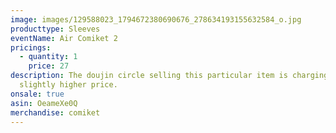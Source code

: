 ```yaml
---
image: images/129588023_1794672380690676_278634193155632584_o.jpg
producttype: Sleeves
eventName: Air Comiket 2
pricings:
  - quantity: 1
    price: 27
description: The doujin circle selling this particular item is charging a
  slightly higher price.
onsale: true
asin: OeameXe0Q
merchandise: comiket
---
```

